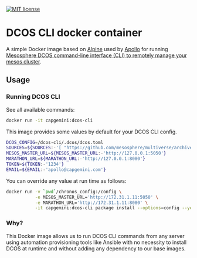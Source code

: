 [![MIT license](http://img.shields.io/badge/license-MIT-brightgreen.svg)](http://opensource.org/licenses/MIT)

# DCOS CLI docker container

A simple Docker image based on [Alpine](https://registry.hub.docker.com/_/alpine/) used by [Apollo](https://github.com/Capgemini/Apollo) for running [Mesosphere DCOS command-line interface (CLI) to remotely manage your mesos cluster](https://docs.mesosphere.com/using/cli/).

## Usage

### Running DCOS CLI

See all available commands:

```bash
docker run -it capgemini:dcos-cli
```

This image provides some values by default for your DCOS CLI config.

```bash
DCOS_CONFIG=/dcos-cli/.dcos/dcos.toml
SOURCES=${SOURCES:-'[ "https://github.com/mesosphere/multiverse/archive/master.zip", "https://github.com/mesosphere/universe/archive/version-1.x.zip",]'}
MESOS_MASTER_URL=${MESOS_MASTER_URL:-'http://127.0.0.1:5050'}
MARATHON_URL=${MARATHON_URL:-'http://127.0.0.1:8080'}
TOKEN=${TOKEN:-'1234'}
EMAIL=${EMAIL:-'apollo@capgemini.com'}
```

You can override any value at run time as follows:

```bash
docker run -v `pwd`/chronos_config:/config \
           -e MESOS_MASTER_URL='http://172.31.1.11:5050' \
           -e MARATHON_URL='http://172.31.1.11:8080' \
           -it capgemini:dcos-cli package install --options=config --yes chronos
```

### Why?

This Docker image allows us to run DCOS CLI commands from any server using automation provisioning tools like Ansible with no necessity to install DCOS at runtime and without adding any dependency to our base images.
